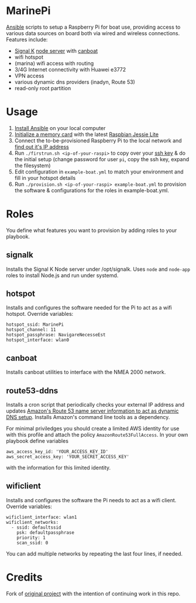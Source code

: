 MarinePi
========

[Ansible](https://en.wikipedia.org/wiki/Ansible_(software)) scripts to setup a Raspberry Pi for boat use, providing access to various data sources on board both via wired and wireless connections. Features include:
- [Signal K](http://signalk.org/) [node server](https://github.com/SignalK/signalk-server-node) with [canboat](https://github.com/canboat/canboat)
- wifi hotspot
- (marina) wifi access with routing
- 3/4G Internet connectivity with Huawei e3772
- VPN access
- various dynamic dns providers (inadyn, Route 53)
- read-only root partition

Usage
=====

1. [Install Ansible](http://docs.ansible.com/ansible/intro_installation.html) on your local computer
1. [Initialize a memory card](https://www.raspberrypi.org/documentation/installation/installing-images/) with the latest [Raspbian Jessie Lite](https://www.raspberrypi.org/downloads/raspbian/)
1. Connect the to-be-provisioned Raspberry Pi to the local network and [find out it's IP address](https://www.raspberrypi.org/documentation/remote-access/ip-address.md)
1. Run `./firstrun.sh <ip-of-your-raspi>` to copy over your [ssh key](https://www.raspberrypi.org/documentation/remote-access/ssh/passwordless.md) & do the initial setup (change password for user `pi`, copy the ssh key, expand the filesystem)
1. Edit configuration in `example-boat.yml` to match your environment and fill in your hotspot details
1. Run `./provision.sh <ip-of-your-raspi> example-boat.yml` to provision the software & configurations for the roles in example-boat.yml.


Roles
=====

You define what features you want to provision by adding roles to your playbook.

signalk
-------
Installs the Signal K Node server under /opt/signalk. Uses `node` and `node-app` roles to install Node.js and run under systemd.

hotspot
-------
Installs and configures the software needed for the Pi to act as a wifi hotspot. Override variables:
```
hotspot_ssid: MarinePi
hotspot_channel: 11
hotspot_passphrase: NavigareNecesseEst
hotspot_interface: wlan0
```

canboat
-------
Installs canboat utilities to interface with the NMEA 2000 network.

route53-ddns
------------
Installs a cron script that periodically checks your external IP address and updates [Amazon's Route 53 name server information to act as dynamic DNS setup](https://willwarren.com/2014/07/03/roll-dynamic-dns-service-using-amazon-route53/). Installs Amazon's command line tools as a dependency.

For minimal priviledges you should create a limited AWS identity for use with this profile and attach the policy `AmazonRoute53FullAccess`. In your own playbook define variables
```
aws_access_key_id: 'YOUR_ACCESS_KEY_ID'
aws_secret_access_key: 'YOUR_SECRET_ACCESS_KEY'
```
with the information for this limited identity.

wificlient
----------
Installs and configures the software the Pi needs to act as a wifi client. Override variables:
```
wificlient_interface: wlan1
wificlient_networks:
  - ssid: defaultssid
    psk: defaultpassphrase
    priority: 1
    scan_ssid: 0
```
You can add multiple networks by repeating the last four lines, if needed. 

Credits
=======

Fork of [original project](https://github.com/hkapanen/sailpi) with the intention of continuing work in this repo.
